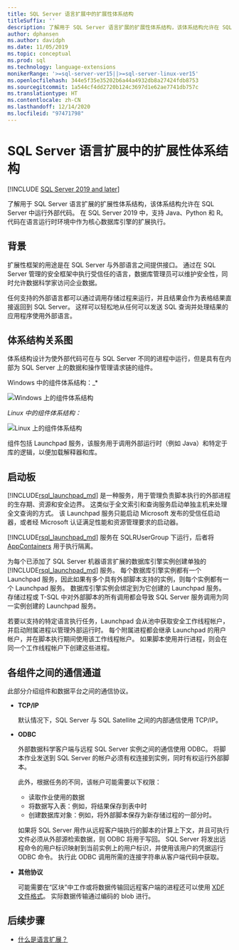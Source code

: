 ```yaml
---
title: SQL Server 语言扩展中的扩展性体系结构
titleSuffix: ''
description: 了解用于 SQL Server 语言扩展的扩展性体系结构，该体系结构允许在 SQL Server 中运行外部代码。 在 SQL Server 2019 中，支持 Java、Python 和 R。 代码在语言运行时环境中作为核心数据库引擎的扩展执行。
author: dphansen
ms.author: davidph
ms.date: 11/05/2019
ms.topic: conceptual
ms.prod: sql
ms.technology: language-extensions
monikerRange: '>=sql-server-ver15||>=sql-server-linux-ver15'
ms.openlocfilehash: 344e5f35e35202b6a44a4932db8a27424fdb8753
ms.sourcegitcommit: 1a544cf4dd2720b124c3697d1e62ae7741db757c
ms.translationtype: HT
ms.contentlocale: zh-CN
ms.lasthandoff: 12/14/2020
ms.locfileid: "97471798"
---
```

# <a name="extensibility-architecture-in-sql-server-language-extensions"></a>SQL Server 语言扩展中的扩展性体系结构

[!INCLUDE [SQL Server 2019 and later](../../includes/applies-to-version/sqlserver2019.md)]

了解用于 SQL Server 语言扩展的扩展性体系结构，该体系结构允许在 SQL Server 中运行外部代码。 在 SQL Server 2019 中，支持 Java、Python 和 R。 代码在语言运行时环境中作为核心数据库引擎的扩展执行。

## <a name="background"></a>背景

扩展性框架的用途是在 SQL Server 与外部语言之间提供接口。 通过在 SQL Server 管理的安全框架中执行受信任的语言，数据库管理员可以维护安全性，同时允许数据科学家访问企业数据。

<!-- We need to get a diagram like the one below.
The following diagram visually describes opportunities and benefits of the extensible architecture.

  ![Goals of integration with SQL Server](../media/ml-service-value-add.png "Machine Learning Services Value Add")
-->

任何支持的外部语言都可以通过调用存储过程来运行，并且结果会作为表格结果直接返回到 SQL Server。 这样可以轻松地从任何可以发送 SQL 查询并处理结果的应用程序使用外部语言。

## <a name="architecture-diagrams"></a>体系结构关系图

体系结构设计为使外部代码可在与 SQL Server 不同的进程中运行，但是具有在内部为 SQL Server 上的数据和操作管理请求链的组件。 
  
  Windows 中的组件体系结构：_*

  ![Windows 上的组件体系结构](../media/generic-architecture-windows.png "Windows 上的组件体系结构")
  
  _*_Linux 中的组件体系结构：_*_
  
  ![Linux 上的组件体系结构](../media/generic-architecture-linux.png "WindowsLinux 上的组件体系结构")
  
组件包括 Launchpad 服务，该服务用于调用外部运行时（例如 Java）和特定于库的逻辑，以便加载解释器和库。

<a name="launchpad"></a>

## <a name="launchpad"></a>启动板

[!INCLUDE[rsql_launchpad_md](../../includes/rsql-launchpad-md.md)] 是一种服务，用于管理负责脚本执行的外部进程的生存期、资源和安全边界。 这类似于全文索引和查询服务启动单独主机来处理全文查询的方式。 该 Launchpad 服务只能启动 Microsoft 发布的受信任启动器，或者经 Microsoft 认证满足性能和资源管理要求的启动器。

[!INCLUDE[rsql_launchpad_md](../../includes/rsql-launchpad-md.md)] 服务在 SQLRUserGroup 下运行，后者将 [AppContainers](/windows/desktop/secauthz/appcontainer-isolation) 用于执行隔离。

为每个已添加了 SQL Server 机器语言扩展的数据库引擎实例创建单独的 [!INCLUDE[rsql_launchpad_md](../../includes/rsql-launchpad-md.md)] 服务。 每个数据库引擎实例都有一个 Launchpad 服务，因此如果有多个具有外部脚本支持的实例，则每个实例都有一个 Launchpad 服务。 数据库引擎实例会绑定到为它创建的 Launchpad 服务。 存储过程或 T-SQL 中对外部脚本的所有调用都会导致 SQL Server 服务调用为同一实例创建的 Launchpad 服务。

若要以支持的特定语言执行任务，Launchpad 会从池中获取安全工作线程帐户，并启动附属进程以管理外部运行时。 每个附属进程都会继承 Launchpad 的用户帐户，并在脚本执行期间使用该工作线程帐户。 如果脚本使用并行进程，则会在同一个工作线程帐户下创建这些进程。

## <a name="communication-channels-between-components"></a>各组件之间的通信通道

此部分介绍组件和数据平台之间的通信协议。

+ **TCP/IP**

  默认情况下，SQL Server 与 SQL Satellite 之间的内部通信使用 TCP/IP。

+ **ODBC**

  外部数据科学客户端与远程 SQL Server 实例之间的通信使用 ODBC。 将脚本作业发送到 SQL Server 的帐户必须有权连接到实例，同时有权运行外部脚本。

  此外，根据任务的不同，该帐户可能需要以下权限：

  + 读取作业使用的数据
  + 将数据写入表：例如，将结果保存到表中时
  + 创建数据库对象：例如，将外部脚本保存为新存储过程的一部分时。

  如果将 SQL Server 用作从远程客户端执行的脚本的计算上下文，并且可执行文件必须从外部源检索数据，则 ODBC 将用于写回。 SQL Server 将发出远程命令的用户标识映射到当前实例上的用户标识，并使用该用户的凭据运行 ODBC 命令。 执行此 ODBC 调用所需的连接字符串从客户端代码中获取。

+ **其他协议**

  可能需要在“区块”中工作或将数据传输回远程客户端的进程还可以使用 [XDF 文件格式](/machine-learning-server/r/concept-what-is-xdf)。 实际数据传输通过编码的 blob 进行。

## <a name="next-steps"></a>后续步骤

+ [什么是语言扩展？](../language-extensions-overview.md)